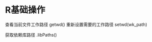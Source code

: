 <!--
 * @Author: wjn
 * @Date: 2020-03-01 13:06:38
 * @LastEditors: wjn
 * @LastEditTime: 2020-03-01 13:12:31
 -->
# R基础操作

查看当前文件工作路径
getwd()
重新设置需要的工作路径
setwd(wk_path)

获取依赖库路径
.libPaths()



